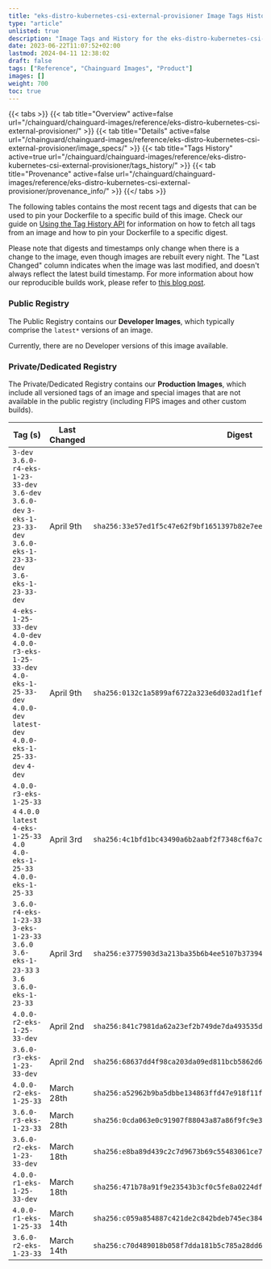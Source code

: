 ```yaml
---
title: "eks-distro-kubernetes-csi-external-provisioner Image Tags History"
type: "article"
unlisted: true
description: "Image Tags and History for the eks-distro-kubernetes-csi-external-provisioner Chainguard Image"
date: 2023-06-22T11:07:52+02:00
lastmod: 2024-04-11 12:38:02
draft: false
tags: ["Reference", "Chainguard Images", "Product"]
images: []
weight: 700
toc: true
---
```


{{< tabs >}}
{{< tab title="Overview" active=false url="/chainguard/chainguard-images/reference/eks-distro-kubernetes-csi-external-provisioner/" >}}
{{< tab title="Details" active=false url="/chainguard/chainguard-images/reference/eks-distro-kubernetes-csi-external-provisioner/image_specs/" >}}
{{< tab title="Tags History" active=true url="/chainguard/chainguard-images/reference/eks-distro-kubernetes-csi-external-provisioner/tags_history/" >}}
{{< tab title="Provenance" active=false url="/chainguard/chainguard-images/reference/eks-distro-kubernetes-csi-external-provisioner/provenance_info/" >}}
{{</ tabs >}}

The following tables contains the most recent tags and digests that can be used to pin your Dockerfile to a specific build of this image. Check our guide on [Using the Tag History API](/chainguard/chainguard-images/using-the-tag-history-api/) for information on how to fetch all tags from an image and how to pin your Dockerfile to a specific digest.

Please note that digests and timestamps only change when there is a change to the image, even though images are rebuilt every night. The "Last Changed" column indicates when the image was last modified, and doesn't always reflect the latest build timestamp. For more information about how our reproducible builds work, please refer to [this blog post](https://www.chainguard.dev/unchained/reproducing-chainguards-reproducible-image-builds).

### Public Registry
The Public Registry contains our **Developer Images**, which typically comprise the `latest*` versions of an image.

Currently, there are no Developer versions of this image available.

### Private/Dedicated Registry
The Private/Dedicated Registry contains our **Production Images**, which include all versioned tags of an image and special images that are not available in the public registry (including FIPS images and other custom builds).

| Tag (s)                                                                                                                                  | Last Changed | Digest                                                                    |
|------------------------------------------------------------------------------------------------------------------------------------------|--------------|---------------------------------------------------------------------------|
|  `3-dev` `3.6.0-r4-eks-1-23-33-dev` `3.6-dev` `3.6.0-dev` `3-eks-1-23-33-dev` `3.6.0-eks-1-23-33-dev` `3.6-eks-1-23-33-dev`              | April 9th    | `sha256:33e57ed1f5c47e62f9bf1651397b82e7ee325c1c254818c25e34ef83b9c7fca1` |
|  `4-eks-1-25-33-dev` `4.0-dev` `4.0.0-r3-eks-1-25-33-dev` `4.0-eks-1-25-33-dev` `4.0.0-dev` `latest-dev` `4.0.0-eks-1-25-33-dev` `4-dev` | April 9th    | `sha256:0132c1a5899af6722a323e6d032ad1f1ef4960064fbfda2dccf10fecd9f6ff00` |
|  `4.0.0-r3-eks-1-25-33` `4` `4.0.0` `latest` `4-eks-1-25-33` `4.0` `4.0-eks-1-25-33` `4.0.0-eks-1-25-33`                                 | April 3rd    | `sha256:4c1bfd1bc43490a6b2aabf2f7348cf6a7cc6ef49f31110231910f6fee38559c9` |
|  `3.6.0-r4-eks-1-23-33` `3-eks-1-23-33` `3.6.0` `3.6-eks-1-23-33` `3` `3.6` `3.6.0-eks-1-23-33`                                          | April 3rd    | `sha256:e3775903d3a213ba35b6b4ee5107b373941d449e40cba347d4e763f6cd5dfa73` |
|  `4.0.0-r2-eks-1-25-33-dev`                                                                                                              | April 2nd    | `sha256:841c7981da62a23ef2b749de7da493535dfa8195291f3bcbd6b9774d547d26ff` |
|  `3.6.0-r3-eks-1-23-33-dev`                                                                                                              | April 2nd    | `sha256:68637dd4f98ca203da09ed811bcb5862d60d78c5bbc0f95f731e4632bf71b9cb` |
|  `4.0.0-r2-eks-1-25-33`                                                                                                                  | March 28th   | `sha256:a52962b9ba5dbbe134863ffd47e918f11f88914f2f6c92fb36d3df69c90e9b24` |
|  `3.6.0-r3-eks-1-23-33`                                                                                                                  | March 28th   | `sha256:0cda063e0c91907f88043a87a86f9fc9e3f31ddb13e5a473ba8c70d3a47831ea` |
|  `3.6.0-r2-eks-1-23-33-dev`                                                                                                              | March 18th   | `sha256:e8ba89d439c2c7d9673b69c55483061ce76ffc030b926ad7be719f24b4e0cafa` |
|  `4.0.0-r1-eks-1-25-33-dev`                                                                                                              | March 18th   | `sha256:471b78a91f9e23543b3cf0c5fe8a0224df778f66556f290c95f43653207e72f6` |
|  `4.0.0-r1-eks-1-25-33`                                                                                                                  | March 14th   | `sha256:c059a854887c421de2c842bdeb745ec38490f1a990fc0afddfcb2709f1d06bd6` |
|  `3.6.0-r2-eks-1-23-33`                                                                                                                  | March 14th   | `sha256:c70d489018b058f7dda181b5c785a28dd6fc10e2f6c9fae01044396c5d9f3759` |

